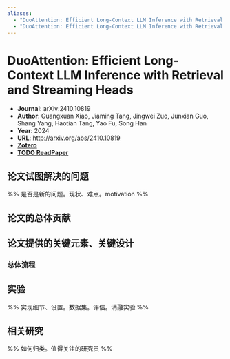 ```yaml
---
aliases:
  - "DuoAttention: Efficient Long-Context LLM Inference with Retrieval and Streaming Heads"
  - "DuoAttention: Efficient Long-Context LLM Inference with Retrieval and Streaming Heads, 2024"
---
```

# DuoAttention: Efficient Long-Context LLM Inference with Retrieval and Streaming Heads

- **Journal**: arXiv:2410.10819
- **Author**: Guangxuan Xiao, Jiaming Tang, Jingwei Zuo, Junxian Guo, Shang Yang, Haotian Tang, Yao Fu, Song Han
- **Year**: 2024
- **URL**: http://arxiv.org/abs/2410.10819
- [**Zotero**](zotero://select/items/@2024DuoAttentionEfficientLongContextXiao)
- [**TODO ReadPaper**](https://readpaper.com/...)

## 论文试图解决的问题

%% 是否是新的问题。现状、难点。motivation %%

## 论文的总体贡献

## 论文提供的关键元素、关键设计

### 总体流程

## 实验

%% 实现细节、设置。数据集。评估。消融实验 %%

## 相关研究

%% 如何归类。值得关注的研究员 %%
